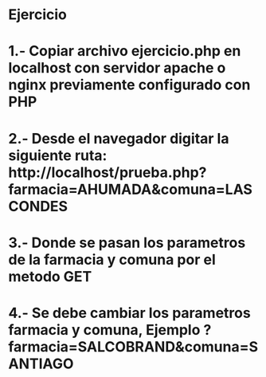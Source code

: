 # Ejercicio
# 1.- Copiar archivo ejercicio.php en localhost con servidor apache o nginx previamente configurado con PHP
# 2.- Desde el navegador digitar la siguiente ruta: http://localhost/prueba.php?farmacia=AHUMADA&comuna=LAS CONDES
# 3.- Donde se pasan los parametros de la farmacia y comuna por el metodo GET
# 4.- Se debe cambiar los parametros farmacia y comuna, Ejemplo ?farmacia=SALCOBRAND&comuna=SANTIAGO
